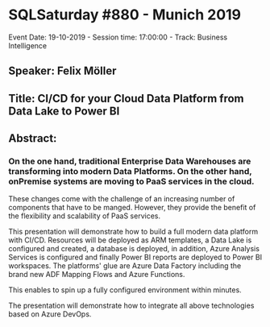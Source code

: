 # SQLSaturday #880 - Munich 2019
Event Date: 19-10-2019 - Session time: 17:00:00 - Track: Business Intelligence
## Speaker: Felix Möller
## Title: CI/CD for your Cloud Data Platform from Data Lake to Power BI
## Abstract:
### On the one hand, traditional Enterprise Data Warehouses are transforming into modern Data Platforms. On the other hand, onPremise systems are moving to PaaS services in the cloud.

These changes come with the challenge of an increasing number of components that have to be manged. However, they provide the benefit of the flexibility and scalability of PaaS services.

This presentation will demonstrate how to build a full modern data platform with CI/CD. Resources will be deployed as ARM templates, a Data Lake is configured and created, a database is deployed, in addition, Azure Analysis Services is configured and finally Power BI reports are deployed to Power BI workspaces. The platforms' glue are Azure Data Factory including the brand new ADF Mapping Flows and Azure Functions.

This enables to spin up a fully configured environment within minutes.

The presentation will demonstrate how to integrate all above technologies based on Azure DevOps.
